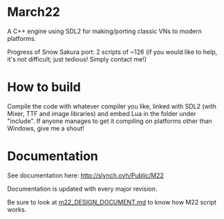 # March22
A C++ engine using SDL2 for making/porting classic VNs to modern platforms. 

Progress of Snow Sakura port: 2 scripts of ~126
(if you would like to help, it's not difficult; just tedious! Simply contact me!)

# How to build
Compile the code with whatever compiler you like, linked with SDL2 (with Mixer, TTF and image libraries) and embed Lua in the folder under "include". If anyone manages to get it compiling on platforms other than Windows, give me a shout!

# Documentation
See documentation here: http://slynch.ovh/Public/M22

Documentation is updated with every major revision.

Be sure to look at [m22_DESIGN_DOCUMENT.md](https://github.com/Slynchy/March22/blob/master/m22_DESIGN_DOCUMENT.md "m22_DESIGN_DOCUMENT.md") to know how M22 script works.